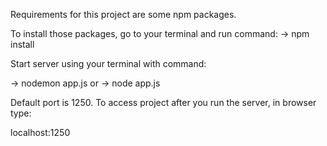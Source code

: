 Requirements for this project are some npm packages.

To install those packages, go to your terminal and run command:
->  npm install

Start server using your terminal with command:

->  nodemon app.js 
or
->  node app.js

Default port is 1250.
To access project after you run the server, in browser type:

localhost:1250
